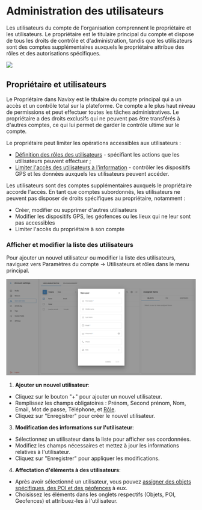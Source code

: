 # Administration des utilisateurs

Les utilisateurs du compte de l'organisation comprennent le propriétaire et les utilisateurs. Le propriétaire est le titulaire principal du compte et dispose de tous les droits de contrôle et d'administration, tandis que les utilisateurs sont des comptes supplémentaires auxquels le propriétaire attribue des rôles et des autorisations spécifiques.

![](https://www.navixy.com/wp-content/uploads/2023/04/roles-en.png)

## Propriétaire et utilisateurs

Le Propriétaire dans Navixy est le titulaire du compte principal qui a un accès et un contrôle total sur la plateforme. Ce compte a le plus haut niveau de permissions et peut effectuer toutes les tâches administratives. Le propriétaire a des droits exclusifs qui ne peuvent pas être transférés à d'autres comptes, ce qui lui permet de garder le contrôle ultime sur le compte.

Le propriétaire peut limiter les opérations accessibles aux utilisateurs :

* [Définition des rôles des utilisateurs](role-management.md) - spécifiant les actions que les utilisateurs peuvent effectuer ;
* [Limiter l'accès des utilisateurs à l'information](restreindre-lacces.md) - contrôler les dispositifs GPS et les données auxquels les utilisateurs peuvent accéder.

Les utilisateurs sont des comptes supplémentaires auxquels le propriétaire accorde l'accès. En tant que comptes subordonnés, les utilisateurs ne peuvent pas disposer de droits spécifiques au propriétaire, notamment :

* Créer, modifier ou supprimer d'autres utilisateurs
* Modifier les dispositifs GPS, les géofences ou les lieux qui ne leur sont pas accessibles
* Limiter l'accès du propriétaire à son compte

### **Afficher et modifier la liste des utilisateurs**

Pour ajouter un nouvel utilisateur ou modifier la liste des utilisateurs, naviguez vers Paramètres du compte → Utilisateurs et rôles dans le menu principal.

![](../../../guide-de-litilizateur/compte/utilisateurs-et-roles/attachments/image-20240718-041947.png)

1. **Ajouter un nouvel utilisateur**:

* Cliquez sur le bouton "+" pour ajouter un nouvel utilisateur.
* Remplissez les champs obligatoires : Prénom, Second prénom, Nom, Email, Mot de passe, Téléphone, et [Rôle](role-management.md).
* Cliquez sur "Enregistrer" pour créer le nouvel utilisateur.

3. **Modification des informations sur l'utilisateur**:

* Sélectionnez un utilisateur dans la liste pour afficher ses coordonnées.
* Modifiez les champs nécessaires et mettez à jour les informations relatives à l'utilisateur.
* Cliquez sur "Enregistrer" pour appliquer les modifications.

4. **Affectation d'éléments à des utilisateurs**:

* Après avoir sélectionné un utilisateur, vous pouvez [assigner des objets spécifiques, des POI et des géofences](restreindre-lacces.md) à eux.
* Choisissez les éléments dans les onglets respectifs (Objets, POI, Geofences) et attribuez-les à l'utilisateur.
